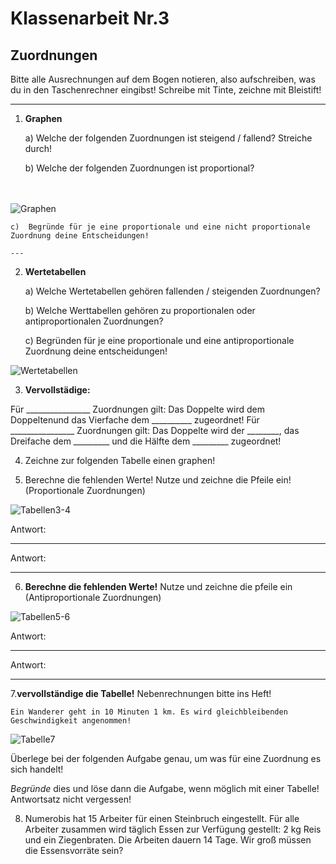 # Klassenarbeit Nr.3

## Zuordnungen

Bitte alle Ausrechnungen auf dem Bogen notieren, also aufschreiben, was du in den Taschenrechner eingibst!
Schreibe mit Tinte, zeichne mit Bleistift!

---

1. **Graphen**

    a) Welche der folgenden Zuordnungen ist steigend / fallend? Streiche durch!

    b) Welche der folgenden Zuordnungen ist proportional?

<br><br>
![Graphen](./images/Graphen.png)

    c)  Begründe für je eine proportionale und eine nicht proportionale Zuordnung deine Entscheidungen!

    ---

2. **Wertetabellen**

    a) Welche Wertetabellen gehören fallenden / steigenden Zuordnungen?

    b) Welche Werttabellen gehören zu proportionalen oder antiproportionalen Zuordnungen?

    c) Begründen für je eine proportionale und eine antiproportionale Zuordnung deine entscheidungen!

![Wertetabellen](./images/Wertetabellen.png)

3. **Vervollstädige:**

Für ________________ Zuordnungen gilt: Das Doppelte wird dem Doppeltenund das Vierfache dem __________ zugeordnet!
Für ________________ Zuordnungen gilt: Das Doppelte wird der ________, das Dreifache dem _________ und die Hälfte dem _________ zugeordnet!

4. Zeichne zur folgenden Tabelle einen graphen!

5. Berechne die fehlenden Werte! Nutze und zeichne die Pfeile ein! (Proportionale Zuordnungen)

![Tabellen3-4](./images/Tabellen3-4.png) 

Antwort:
 ______________________________________________________________________________________________


Antwort:
__________________________________________________________________________________________________

6. **Berechne die fehlenden Werte!** Nutze und zeichne die pfeile ein (Antiproportionale Zuordnungen)

![Tabellen5-6](./images/Tabellen5-6.png)

Antwort:
___________________________________________________________________________________________________

Antwort:
___________________________________________________________________________________________________

7.**vervollständige die Tabelle!** Nebenrechnungen bitte ins Heft!

    Ein Wanderer geht in 10 Minuten 1 km. Es wird gleichbleibenden Geschwindigkeit angenommen!

![Tabelle7](./images/Tabelle7.png)

Überlege bei der folgenden Aufgabe genau, um was für eine Zuordnung es sich handelt!

_Begründe_ dies und löse dann die Aufgabe, wenn möglich mit einer Tabelle!
Antwortsatz nicht vergessen!

8. Numerobis hat 15 Arbeiter für einen Steinbruch eingestellt. Für alle Arbeiter zusammen wird täglich Essen zur Verfügung gestellt: 2 kg Reis und ein Ziegenbraten. Die Arbeiten dauern 14 Tage. Wir groß müssen die Essensvorräte sein?

